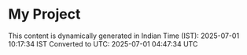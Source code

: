 # My Project

This content is dynamically generated in Indian Time (IST): 2025-07-01 10:17:34 IST
Converted to UTC: 2025-07-01 04:47:34 UTC
